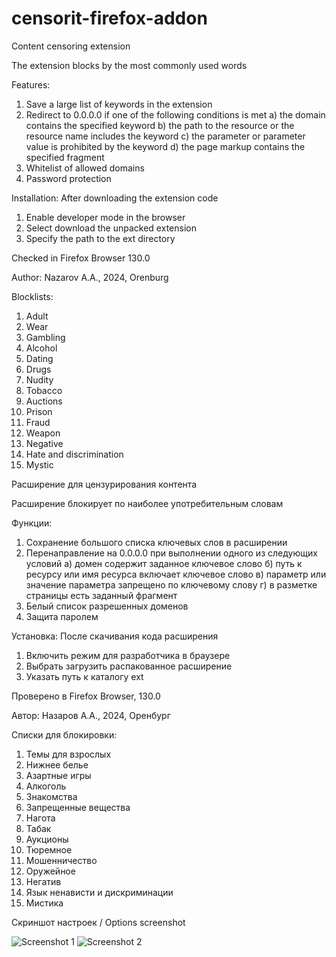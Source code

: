 # censorit-firefox-addon

Content censoring extension

The extension blocks by the most commonly used words

Features:

1. Save a large list of keywords in the extension
2. Redirect to 0.0.0.0 if one of the following conditions is met
a) the domain contains the specified keyword
b) the path to the resource or the resource name includes the keyword
c) the parameter or parameter value is prohibited by the keyword
d) the page markup contains the specified fragment
3. Whitelist of allowed domains
4. Password protection

Installation: After downloading the extension code
1) Enable developer mode in the browser
2) Select download the unpacked extension
3) Specify the path to the ext directory

Checked in Firefox Browser 130.0

Author: Nazarov A.A., 2024, Orenburg

Blocklists:
1) Adult
2) Wear
3) Gambling
4) Alcohol
5) Dating
6) Drugs
7) Nudity
8) Tobacco
9) Auctions
10) Prison
11) Fraud
12) Weapon
13) Negative
14) Hate and discrimination
15) Mystic

Расширение для цензурирования контента

Расширение блокирует по наиболее употребительным словам

Функции:

1. Сохранение большого списка ключевых слов в расширении
2. Перенаправление на 0.0.0.0 при выполнении одного из следующих условий
а) домен содержит заданное ключевое слово
б) путь к ресурсу или имя ресурса включает ключевое слово
в) параметр или значение параметра запрещено по ключевому слову
г) в разметке страницы есть заданный фрагмент
3. Белый список разрешенных доменов
4. Защита паролем

Установка: После скачивания кода расширения
1) Включить режим для разработчика в браузере
2) Выбрать загрузить распакованное расширение
3) Указать путь к каталогу ext

Проверено в Firefox Browser, 130.0

Автор: Назаров А.А., 2024, Оренбург

Списки для блокировки:

1) Темы для взрослых
2) Нижнее белье
3) Азартные игры
4) Алкоголь
5) Знакомства
6) Запрещенные вещества
7) Нагота
8) Табак
9) Аукционы
10) Тюремное
11) Мошенничество
12) Оружейное
13) Негатив
14) Язык ненависти и дискриминации
15) Мистика

Скриншот настроек / Options screenshot

![Screenshot 1](https://dl.dropbox.com/scl/fi/lfkk6nls6gr8ofv4a6aam/censortid_firefox_addon_upd_1_2.png?rlkey=2qrfirkr0gtrc1wju6y2z5l44&st=8qxl8y8q)
![Screenshot 2](https://dl.dropbox.com/scl/fi/3sx889hcbovs0jhazonh8/censortid_firefox_addon_upd_1_2_other.png?rlkey=hembdxpca7eubar5l1tcz99g6&st=qnbjq4q6)
